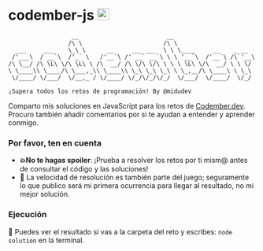 
# codember-js <img src="http://3con14.biz/code/_data/js/intro/js-logo.png" width="24" height="24">


```
                  __                         __
                 /\ \                       /\ \
  ___     ___    \_\ \      __     ___ ___  \ \ \____     __    _ __
 /'___\  / __`\  /'_` \   /'__`\ /' __` __`\ \ \ '__`\  /'__`\ /\`'__\
/\ \__/ /\ \L\ \/\ \L\ \ /\  __/ /\ \/\ \/\ \ \ \ \L\ \/\  __/ \ \ \/
\ \____\\ \____/\ \___,_\\ \____\\ \_\ \_\ \_\ \ \_,__/\ \____\ \ \_\
 \/____/ \/___/  \/__,_ / \/____/ \/_/\/_/\/_/  \/___/  \/____/  \/_/
			
¡Supera todos los retos de programación! By @midudev 
``` 

  
Comparto mis soluciones en JavaScript para los retos de [Codember.dev](https://codember.dev). Procuro también añadir comentarios por si te ayudan a entender y aprender conmigo.

### Por favor, ten en cuenta
* **💥No te hagas spoiler**: ¡Prueba a resolver los retos por ti mism@ antes de consultar el código y las soluciones!
* 🐇 La velocidad de resolución es también parte del juego; seguramente lo que publico será mi primera ocurrencia para llegar al resultado, no mi mejor solución.
### Ejecución
🌚 Puedes ver el resultado si vas a la carpeta del reto y escribes:  `node solution` en la terminal.
